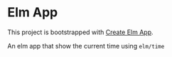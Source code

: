 # Elm App

This project is bootstrapped with [Create Elm App](https://github.com/halfzebra/create-elm-app).

An elm app that show the current time using `elm/time`
